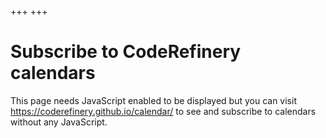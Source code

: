 +++
+++

<script> 
  $(function(){
    $("#included_body").load("https://coderefinery.github.io/calendar/body.html"); 
  });
</script> 

<div id="included_body"></div>

<noscript>

# Subscribe to CodeRefinery calendars

This page needs JavaScript enabled to be displayed but you can visit
<https://coderefinery.github.io/calendar/> to see and subscribe to calendars
without any JavaScript.

</noscript>
